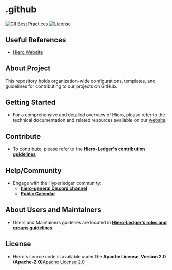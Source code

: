 # .github

<!---
The following links are references to the sites where the project is being processed for statistics and/or tracked for progress.
For an example on how to add these links and format them, use: https://github.com/hyperledger/fabric/blob/main/README.md
Having this accessible can help reducing time looking for these sites.
-->
[![CII Best Practices](https://bestpractices.coreinfrastructure.org/projects/10697/badge)](https://bestpractices.coreinfrastructure.org/projects/10697)
[![License](https://img.shields.io/badge/license-apache2-blue.svg)](LICENSE.md)
<!---
Any additional links useful to the team. For example, meetings, events, training material, etc.
-->
## Useful References

 - [Hiero Website](https://hiero.org)
   
<!---
About Project information needs to be comprehensive and useful for new members to be able to understand it's goals. 
-->
## About Project

This repository holds organization-wide configurations, templates, and guidelines for contributing to our projects on GitHub.

<!---
Getting Started information needs to offer guidance on how to get familiarized with the project and any information on how to set up your local environment (when applicable).
-->
## Getting Started

- For a comprehensive and detailed overview of Hiero, please refer to the technical documentation and related resources available on our [website](https://hiero.org).

<!---
Contibute links and guidelines that the project is following. References to exceptions to the main guidelines need to be includded. 
Security file information and reference to security guidelines.
By default, refer to https://github.com/hiero-ledger/.github/blob/main/CONTRIBUTING.md unless the project has a different local file.
-->
## Contribute

- To contribute, please refer to the **[Hiero-Ledger's contribution guidelines](https://github.com/hiero-ledger/.github/blob/main/CONTRIBUTING.md)**

<!---
Help and Community includes discord channels, meeting information or references where new members can ask questions. 
Links to issues and discussions.
-->
## Help/Community

- Engage with the Hyperledger community:
  - **[hiero-general Discord channel](https://discord.lfdecentralizedtrust.org/)**
  - **[Public Calendar](https://zoom-lfx.platform.linuxfoundation.org/meetings/hiero?view=week)**

<!---
Reference to the Maintainers file and end users information.
By default, the project's MAINTAINERS.md should reference the main rules and groups file located in https://github.com/hiero-ledger/governance/blob/main/roles-and-groups.md
This section should also reference it unless the project has been approved by the TSC to follow a different guideline. 
-->
## About Users and Maintainers

- Users and Maintainers guidelies are located in **[Hiero-Ledger's roles and groups guidelines](https://github.com/hiero-ledger/governance/blob/main/roles-and-groups.md#maintainers).**

<!---
Recognition to past contributors or mentions of collaborating companies.
-->

## License

- Hiero's source code is available under the **Apache License, Version 2.0 (Apache-2.0)**[Apache License 2.0](LICENSE.md)
